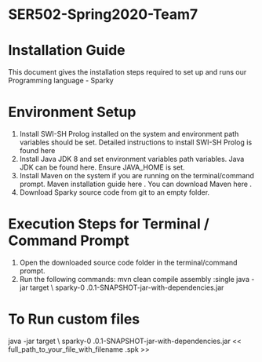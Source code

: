 # SER502-Spring2020-Team7

# Installation Guide
This document gives the installation steps required to set up and runs our Programming
language - Sparky
# Environment Setup
1. Install SWI-SH Prolog installed on the system and environment path variables should be
set. Detailed instructions to install SWI-SH Prolog is found here
2. Install Java JDK 8 and set environment variables path variables. Java JDK can be found
here. Ensure JAVA_HOME is set.
3. Install Maven on the system if you are running on the terminal/command prompt. Maven
installation guide here . You can download Maven here .
4. Download Sparky source code from git to an empty folder.
# Execution Steps for Terminal / Command Prompt
1. Open the downloaded source code folder in the terminal/command prompt.
2. Run the following commands:
mvn clean compile assembly :single
java -jar target \ sparky-0 .0.1-SNAPSHOT-jar-with-dependencies.jar
# To Run custom files
java -jar target \ sparky-0 .0.1-SNAPSHOT-jar-with-dependencies.jar
<< full_path_to_your_file_with_filename .spk >>